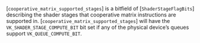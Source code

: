 [`cooperative_matrix_supported_stages`] is a bitfield of
[`ShaderStageFlagBits`] describing the shader stages that
cooperative matrix instructions are supported in.
[`cooperative_matrix_supported_stages`] will have the
`VK_SHADER_STAGE_COMPUTE_BIT` bit set if any of the physical
device’s queues support `VK_QUEUE_COMPUTE_BIT`.